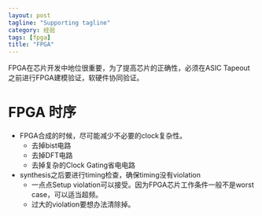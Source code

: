 ```yaml
---
layout: post
tagline: "Supporting tagline"
category: 经验
tags: [fpga]
title: "FPGA"
---
```

FPGA在芯片开发中地位很重要，为了提高芯片的正确性，必须在ASIC Tapeout之前进行FPGA建模验证，软硬件协同验证。
# FPGA 时序
  * FPGA合成的时候，尽可能减少不必要的clock复杂性。
	* 去掉bist电路
	* 去掉DFT电路
	* 去掉复杂的Clock Gating省电电路
  * synthesis之后要进行timing检查，确保timing没有violation
	* 一点点Setup violation可以接受。因为FPGA芯片工作条件一般不是worst case，可以适当超频。
	* 过大的violation要想办法清除掉。
